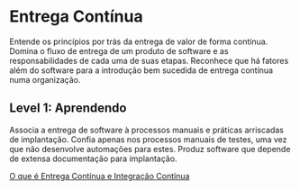 # Entrega Contínua

Entende os princípios por trás da entrega de valor de forma contínua.
Domina o fluxo de entrega de um produto de software e as responsabilidades
de cada uma de suas etapas.  Reconhece que há fatores além do software para
a introdução bem sucedida de entrega contínua numa organização.

## Level 1: Aprendendo

Associa a entrega de software à processos manuais e práticas arriscadas
de implantação.  Confia apenas nos processos manuais de testes,
uma vez que não desenvolve automações para estes.
Produz software que depende de extensa documentação para implantação.

[O que é Entrega Contínua e Integração Contínua](https://thoughtworksinc.github.io/guia-de-desenvolvimento-tecnico/topics/Entrega_de_Software.html)
